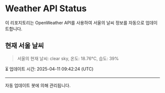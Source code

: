
# Weather API Status

이 리포지토리는 OpenWeather API를 사용하여 서울의 날씨 정보를 자동으로 업데이트합니다.

## 현재 서울 날씨
> 서울의 현재 날씨: clear sky, 온도: 18.76°C, 습도: 39%

⏳ 업데이트 시간: 2025-04-11 09:42:24 (UTC)

---
자동 업데이트 봇에 의해 관리됩니다.
